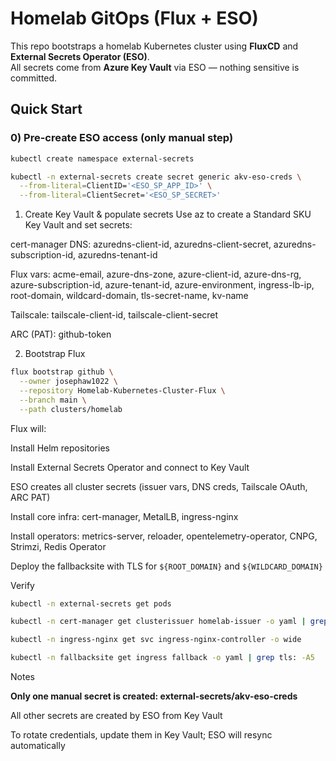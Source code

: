 # Homelab GitOps (Flux + ESO)

This repo bootstraps a homelab Kubernetes cluster using **FluxCD** and **External Secrets Operator (ESO)**.  
All secrets come from **Azure Key Vault** via ESO — nothing sensitive is committed.

## Quick Start

### 0) Pre-create ESO access (only manual step)

```bash
kubectl create namespace external-secrets

kubectl -n external-secrets create secret generic akv-eso-creds \
  --from-literal=ClientID='<ESO_SP_APP_ID>' \
  --from-literal=ClientSecret='<ESO_SP_SECRET>'
```

1. Create Key Vault & populate secrets
   Use az to create a Standard SKU Key Vault and set secrets:

cert-manager DNS: azuredns-client-id, azuredns-client-secret, azuredns-subscription-id, azuredns-tenant-id

Flux vars: acme-email, azure-dns-zone, azure-client-id, azure-dns-rg, azure-subscription-id, azure-tenant-id, azure-environment, ingress-lb-ip, root-domain, wildcard-domain, tls-secret-name, kv-name

Tailscale: tailscale-client-id, tailscale-client-secret

ARC (PAT): github-token

2. Bootstrap Flux

```bash
flux bootstrap github \
  --owner josephaw1022 \
  --repository Homelab-Kubernetes-Cluster-Flux \
  --branch main \
  --path clusters/homelab
```

Flux will:

Install Helm repositories

Install External Secrets Operator and connect to Key Vault

ESO creates all cluster secrets (issuer vars, DNS creds, Tailscale OAuth, ARC PAT)

Install core infra: cert-manager, MetalLB, ingress-nginx

Install operators: metrics-server, reloader, opentelemetry-operator, CNPG, Strimzi, Redis Operator

Deploy the fallbacksite with TLS for `${ROOT_DOMAIN}` and `${WILDCARD_DOMAIN}`

Verify

```bash
kubectl -n external-secrets get pods

kubectl -n cert-manager get clusterissuer homelab-issuer -o yaml | grep -A3 conditions:

kubectl -n ingress-nginx get svc ingress-nginx-controller -o wide

kubectl -n fallbacksite get ingress fallback -o yaml | grep tls: -A5
```

Notes

**Only one manual secret is created: external-secrets/akv-eso-creds**

All other secrets are created by ESO from Key Vault

To rotate credentials, update them in Key Vault; ESO will resync automatically
